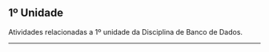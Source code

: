 ## 1º Unidade

Atividades relacionadas a 1º unidade da Disciplina de Banco de Dados.

---------------------------------------------------------------------